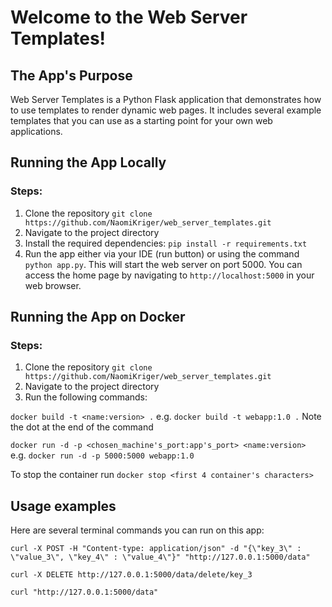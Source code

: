 # Welcome to the Web Server Templates!

## The App's Purpose
Web Server Templates is a Python Flask application that demonstrates how to use templates to render dynamic web pages. 
It includes several example templates that you can use as a starting point for your own web applications.

## Running the App Locally
### Steps:
1. Clone the repository `git clone https://github.com/NaomiKriger/web_server_templates.git`
2. Navigate to the project directory
3. Install the required dependencies: `pip install -r requirements.txt`
3. Run the app either via your IDE (run button) or using the command `python app.py`.
This will start the web server on port 5000. You can access the home page 
   by navigating to `http://localhost:5000` in your web browser.

## Running the App on Docker
### Steps:
1. Clone the repository `git clone https://github.com/NaomiKriger/web_server_templates.git`
2. Navigate to the project directory
3. Run the following commands:

`docker build -t <name:version> .` e.g. `docker build -t webapp:1.0 .`
Note the dot at the end of the command
   
`docker run -d -p <chosen_machine's_port:app's_port> <name:version> ` e.g. `docker run -d -p 5000:5000 webapp:1.0`

To stop the container run `docker stop <first 4 container's characters>`

## Usage examples
Here are several terminal commands you can run on this app:

`curl -X POST -H "Content-type: application/json" -d "{\"key_3\" : \"value_3\", \"key_4\" : \"value_4\"}" "http://127.0.0.1:5000/data"`

`curl -X DELETE http://127.0.0.1:5000/data/delete/key_3`

`curl "http://127.0.0.1:5000/data"`